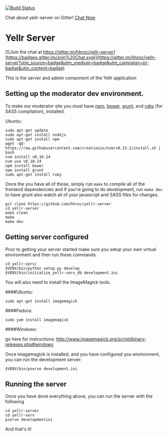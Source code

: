 [![Build Status](https://travis-ci.org/hhroc/yellr-server.svg)](https://travis-ci.org/hhroc/yellr-server)


Chat about yellr-server on Gitter! [Chat Now](https://gitter.im/hhroc/yellr-server)

# Yellr Server

[![Join the chat at https://gitter.im/hhroc/yellr-server](https://badges.gitter.im/Join%20Chat.svg)](https://gitter.im/hhroc/yellr-server?utm_source=badge&utm_medium=badge&utm_campaign=pr-badge&utm_content=badge)

This is the server and admin component of the Yellr application

Setting up the moderator dev environment.
------

To make our moderator site you must have [npm](https://www.npmjs.com/),
[bower](http://bower.io/), [grunt](http://gruntjs.com/), and [ruby](https://www.ruby-lang.org/en/) (for SASS compilation),
installed.

Ubuntu:

    sudo apt-get update
    sudo apt-get install nodejs
    sudo apt-get install npm
    wget -qO- https://raw.githubusercontent.com/creationix/nvm/v0.23.2/install.sh | bash
    nvm install v0.10.24
    nvm use v0.10.24
    npm install bower
    npm install grunt
    sudo apt-get install ruby

Once the you have all of those, simply run `make` to compile all of the
frontend dependencies and if you’re going to do development, run `make dev`
to have grunt also watch all of your javascript and SASS files for changes.

    git clone https://github.com/hhroc/yellr-server
    cd yellr-server
    make clean
    make
    make dev

Getting server configured
---------------

Prior to getting your server started make sure you setup your own virtual
environment and then run these commands.

    cd yellr-serv/
    $VENV/bin/python setup.py develop
    $VENV/bin/initialize_yellr-serv_db development.ini
    
You will also need to install the ImageMagick tools.

####Ubuntu:

    sudo apt-get install imagemagick

####Fedora:

    sudo yum install imagemagick

####Windows:

go here for instructions: http://www.imagemagick.org/script/binary-releases.php#windows


Once imagemagick is installed, and you have configured you environment, you can run the development server:

    $VENV/bin/pserve development.ini


Running the server
---------------

Once you have done everything above, you can run the server with the following

    cd yellr-server
    cd yellr-serv
    pserve developmentini
    
And that's it!
